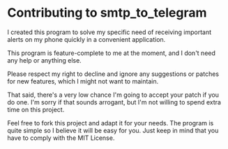 # Contributing to smtp_to_telegram

I created this program to solve my specific need of receiving important
alerts on my phone quickly in a convenient application.

This program is feature-complete to me at the moment, and I don't need
any help or anything else.

Please respect my right to decline and ignore any suggestions or patches
for new features, which I might not want to maintain.

That said, there's a very low chance I'm going to accept your patch
if you do one. I'm sorry if that sounds arrogant, but I'm not willing
to spend extra time on this project.

Feel free to fork this project and adapt it for your needs. The program
is quite simple so I believe it will be easy for you. Just keep in
mind that you have to comply with the MIT License.
